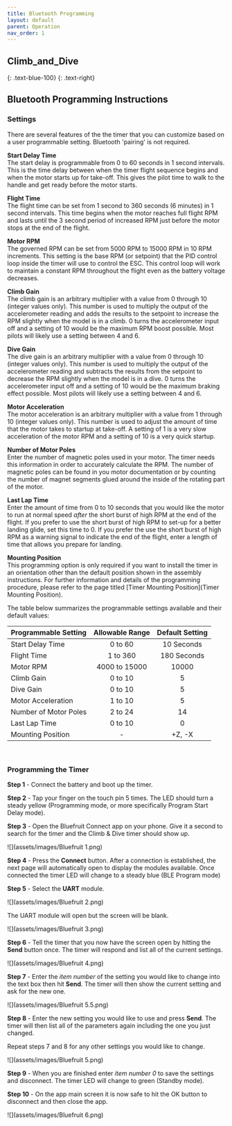 ```yaml
---
title: Bluetooth Programming
layout: default
parent: Operation
nav_order: 1
---
```


## **Climb_and_Dive** ##
{: .text-blue-100}
{: .text-right}

## Bluetooth Programming Instructions ##

### Settings ###

There are several features of the the timer that you can customize based on a user programmable setting.  Bluetooth 'pairing' is not required.

**Start Delay Time**<br>
The start delay is programmable from 0 to 60 seconds in 1 second intervals.  This is the time delay between when the timer flight sequence begins and when the motor starts up for take-off.  This gives the pilot time to walk to the handle and get ready before the motor starts.

**Flight Time**<br>
The flight time can be set from 1 second to 360 seconds (6 minutes) in 1 second intervals.  This time begins when the motor reaches full flight RPM and lasts until the 3 second period of increased RPM just before the motor stops at the end of the flight.

**Motor RPM**<br>
The governed RPM can be set from 5000 RPM to 15000 RPM in 10 RPM increments.  This setting is the base RPM (or setpoint) that the PID control loop inside the timer will use to control the ESC. This control loop will work to maintain a constant RPM throughout the flight even as the battery voltage decreases.

**Climb Gain**<br>
The climb gain is an arbitrary multiplier with a value from 0 through 10 (integer values only).  This number is used to multiply the output of the accelerometer reading and adds the results to the setpoint to increase the RPM slightly when the model is in a climb.  0 turns the accelerometer input off and a setting of 10 would be the maximum RPM boost possible.  Most pilots will likely use a setting between 4 and 6.

**Dive Gain**<br>
The dive gain is an arbitrary multiplier with a value from 0 through 10 (integer values only).  This number is used to multiply the output of the accelerometer reading and subtracts the results from the setpoint to decrease the RPM slightly when the model is in a dive.  0 turns the accelerometer input off and a setting of 10 would be the maximum braking effect possible.  Most pilots will likely use a setting between 4 and 6.

**Motor Acceleration**<br>
The motor acceleration is an arbitrary multiplier with a value from 1 through 10 (integer values only).  This number is used to adjust the amount of time that the motor takes to startup at take-off.   A setting of 1 is a very slow acceleration of the motor RPM and a setting of 10 is a very quick startup.

**Number of Motor Poles**<br>
Enter the number of magnetic poles used in your motor.  The timer needs this information in order to accurately calculate the RPM.  The number of magnetic poles  can be found in you motor documentation or by counting the number of magnet segments glued around the inside of the rotating part of the motor.

**Last Lap Time**<br>
Enter the amount of time from 0 to 10 seconds that you would like the motor to run at normal speed *after* the short burst of high RPM at the end of the flight.  If you prefer to use the short burst of high RPM to set-up for a better landing glide, set this time to 0.  If you prefer the use the short burst of high RPM as a warning signal to indicate the end of the flight, enter a length of time that allows you prepare for landing.

**Mounting Position**<br>
This programming option is only required if you want to install the timer in an orientation other than the default position shown in the assembly instructions.  For further information and details of the programming procedure, please refer to the page titled [Timer Mounting Position](Timer Mounting Position).

The table below summarizes the programmable settings available and their default values:

| Programmable Setting | Allowable Range | Default Setting |
| --- | :---: | :---: |
| Start Delay Time | 0 to 60 | 10 Seconds |
| Flight Time | 1 to 360 | 180 Seconds |
| Motor RPM | 4000 to 15000 | 10000 |
| Climb Gain | 0 to 10 | 5 |
| Dive Gain | 0 to 10 | 5 |
| Motor Acceleration | 1 to 10 | 5 |
| Number of Motor Poles | 2 to 24 | 14 |
| Last Lap Time | 0 to 10 | 0 |
| Mounting Position| - | +Z, -X |

<br>

### Programming the Timer ###

**Step 1** - Connect the battery and boot up the timer.

**Step 2** - Tap your finger on the touch pin 5 times. The LED should turn a steady yellow (Programming mode, or more specifically Program Start Delay mode).

**Step 3** - Open the Bluefruit Connect app on your phone. Give it a second to search for the timer and the Climb & Dive timer should show up.

![](assets/images/Bluefruit 1.png)

**Step 4** - Press the **Connect** button.  After a connection is established, the next page will automatically open to display the modules available.  Once connected the timer LED will change to a steady blue (BLE Program mode)

**Step 5** - Select the **UART** module.

![](assets/images/Bluefruit 2.png)

The UART module will open but the screen will be blank.

![](assets/images/Bluefruit 3.png)

**Step 6** - Tell the timer that you now have the screen open by hitting the **Send** button once.  The timer will respond and list all of the current settings.

![](assets/images/Bluefruit 4.png)

**Step 7** - Enter the *item number* of the setting you would like to change into the text box then hit **Send**.  The timer will then show the current setting and ask for the new one.

![](assets/images/Bluefruit 5.5.png)

**Step 8** - Enter the new setting you would like to use and press **Send**.  The timer will then list all of the parameters again including the one you just changed.

Repeat steps 7 and 8 for any other settings you would like to change.  

![](assets/images/Bluefruit 5.png)

**Step 9** - When you are finished enter *item number 0* to save the settings and disconnect.  The timer LED will change to green (Standby mode).

**Step 10** - On the app main screen it is now safe to hit the OK button to disconnect and then close the app.

![](assets/images/Bluefruit 6.png)
